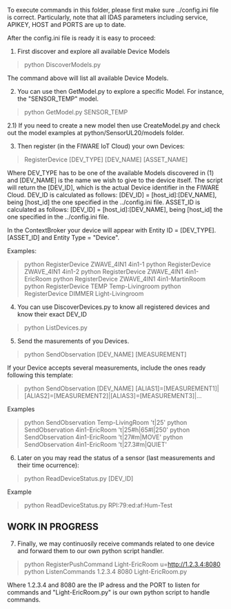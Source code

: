 
To execute commands in this folder, please first make sure ../config.ini file is correct.
Particularly, note that all IDAS parameters including service, APIKEY, HOST and PORTS are up to date.

After the config.ini file is ready it is easy to proceed:

1) First discover and explore all available Device Models 
> python DiscoverModels.py 

The command above will list all available Device Models.

2) You can use then GetModel.py to explore a specific Model. For instance, the "SENSOR_TEMP" model.
> python GetModel.py SENSOR_TEMP

2.1) If you need to create a new model then use CreateModel.py and check out the model examples at python/SensorUL20/models folder.

3) Then register (in the FIWARE IoT Cloud) your own Devices:
> RegisterDevice [DEV_TYPE] [DEV_NAME] [ASSET_NAME]

Where DEV_TYPE has to be one of the available Models discovered in (1) and [DEV_NAME] is the name we wish to give to the device itself.
The script will return the [DEV_ID], which is the actual Device identifier in the FIWARE Cloud.
DEV_ID is calculated as follows: [DEV_ID] = [host_id]:[DEV_NAME], being [host_id] the one specified in the ../config.ini file.
ASSET_ID is calculated as follows: [DEV_ID] = [host_id]:[DEV_NAME], being [host_id] the one specified in the ../config.ini file.

In the ContextBroker your device will appear with Entity ID = [DEV_TYPE].[ASSET_ID] and Entity Type = "Device".

Examples:
> python RegisterDevice ZWAVE_4IN1 4in1-1
> python RegisterDevice ZWAVE_4IN1 4in1-2
> python RegisterDevice ZWAVE_4IN1 4in1-EricRoom
> python RegisterDevice ZWAVE_4IN1 4in1-MartinRoom
> python RegisterDevice TEMP Temp-Livingroom
> python RegisterDevice DIMMER Light-Livingroom

4) You can use DiscoverDevices.py to know all registered devices and know their exact DEV_ID
> python ListDevices.py


5) Send the masurements of you Devices. 
> python SendObservation [DEV_NAME] [MEASUREMENT]

If your Device accepts several measurements, include the ones ready following this template:
> python SendObservation [DEV_NAME] [ALIAS1]=[MEASUREMENT1]|[ALIAS2]=[MEASUREMENT2]|[ALIAS3]=[MEASUREMENT3]|...

Examples
> python SendObservation Temp-LivingRoom 't|25'
> python SendObservation 4in1-EricRoom 't|25#h|65#l|250'
> python SendObservation 4in1-EricRoom 't|27#m|MOVE'
> python SendObservation 4in1-EricRoom 't|27.3#m|QUIET' 

6) Later on you may read the status of a sensor (last measurements and their time ocurrence):

> python ReadDeviceStatus.py [DEV_ID]

Example
> python ReadDeviceStatus.py RPI:79:ed:af:Hum-Test


WORK IN PROGRESS
------------------

7) Finally, we may continuosily receive commands related to one device and forward them to our own python script handler.
> python RegisterPushCommand Light-EricRoom u=http://1.2.3.4:8080
> python ListenCommands  1.2.3.4 8080 Light-EricRoom.py

Where 1.2.3.4 and 8080 are the IP adress and the PORT to listen for commands and "Light-EricRoom.py" is our own python script to handle commands.
